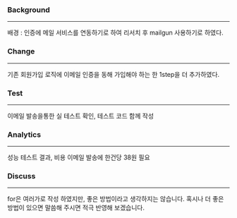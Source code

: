 ### Background

---
배경 : 인증에 메일 서비스를 연동하기로 하여 리서치 후 mailgun 사용하기로 하였다.

### Change

---
기존 회원가입 로직에 이메일 인증을 동해 가입해야 하는 한 1step을 더 추가하였다.

### Test

---
이메일 발송을통한 실 테스트 확인, 테스트 코드 함께 작성

### Analytics

---
성능 테스트 결과, 비용
이메일 발송에 한건당 38원 필요

### Discuss

---
for은 여러가로 작성 하였지만, 좋은 방법이라고 생각하지는 않습니다.
혹시나 더 좋은 방법이 있으면 말씀해 주시면 적극 반영해 보겠습니다.